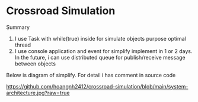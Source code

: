 # Crossroad Simulation

Summary
1.	I use Task with while(true) inside for simulate objects purpose optimal thread
2.	I use console application and event for simplify implement in 1 or 2 days. In the future, i can use distributed queue for publish/receive message between objects

Below is diagram of simplify. For detail i has comment in source code

https://github.com/hoangnh2412/crossroad-simulation/blob/main/system-architecture.jpg?raw=true
